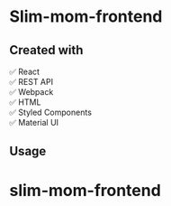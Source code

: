 # Slim-mom-frontend

## Created with

:white_check_mark: React  
:white_check_mark: REST API  
:white_check_mark: Webpack  
:white_check_mark: HTML  
:white_check_mark: Styled Components  
:white_check_mark: Material UI

## Usage
# slim-mom-frontend
